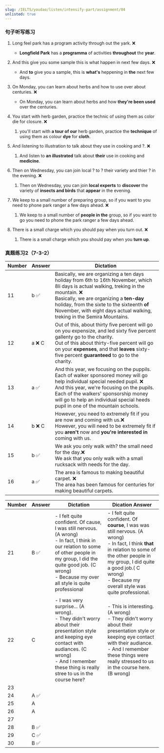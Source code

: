 ```yaml
---
slug: /IELTS/youdao/listen/intensify-part/assignment/04
unlisted: true
---
```


### 句子听写练习

1. Long feel park has a program activity through out the yark. ❌
   - **Longfield Park** has a **programma** of activities **throughout** the **year**.



2. And this give you some sample this is what happen in next few days. ❌
     - And **to** give you a sample, this is **what's** heppening in **the** next few days.


3. On Monday, you can learn about herbs and how to use over about centuries. ❌
     - On Monday, you can learn about herbs and how **they're been used** over the centuries.

4. You start with  herb garden, practice the technic of using them as color die for closure. ❌
   1. you'll start with **a tour of our** herb garden, practice the **technique** of using them as colour **dye** for **cloth**.
5. And listening to illustration to talk about they use in cooking and ?. ❌
   1. And listen to **an illustrated** talk about **their** use in cooking and **medicine**.
6. Then on Wednesday, you can join local ? to ? their variety  and thier  ? in the evening. ❌
   1. Then on Wednesday, you can join **local experts** to **discover** the variety of **insects and birds** that **appear** in the evening.
7. We keep to a small number of preparing group, so if you want to you need to phone park ranger a few days ahead.  ❌
   1. We keep to a small number of **people in the** group, so if you want to go you need to phone the park ranger a few days ahead.
8. There is a small charge which you should pay when you turn out. ❌
   1. There is a small charge which you should pay when you **turn up**.



### 真题练习2（7-3-2）

| Number | Answer | Dictation                                                    |
| ------ | ------ | ------------------------------------------------------------ |
| 11     | b ✅    | Basically, we are organizing a ten days holiday from 6th to 16th November, which 8li days is actual walking, treking in the mountain. ❌<br />Basically, we are organizing a **ten-day** holiday, from the sixte to the sixteenth **of** November, with eight days actual walking, treking in the Semira Mountains. |
| 12     | a ❌ C  | Out of this, about thirty five percent will go on you expensize, and led sixty five percent gallenty go to the charity.<br />Out of this about thirty-five percent will go on your **expenses**, and that **leaves** sixty-five percent **guaranteed** to go to the charity. |
| 13     | a ✅    | And this year, we focusing on the puppils. Each of walker sponsored money will go help individual special needed pupil. ❌ <br />And this year, we're focusing on the pupils. Each of the walkers' sponsorship money will go to help an individual special heeds pupil in one of the mountain schools. |
| 14     | b ❌ C  | However, you need to extremely fit if you are now and coming with us.❌<br />However, you will need to be extremely fit if you **aren't** now and **you're interested in** coming with us. |
| 15     | b ✅    | We ask you only walk with? the small need for the day.❌<br />We ask that you only walk with a small rucksack with needs for the day. |
| 16     | a ✅    | The area is famous to making beautiful carpet. ❌<br />The area has been famous for centuries for making beautiful carpets. |



| Number | Answer | Dictation                                                    | Dication Answer                                              |
| ------ | ------ | ------------------------------------------------------------ | ------------------------------------------------------------ |
| 21     | B ✅    | - I felt quite confident. Of cause, I was still nervous. (A wrong) <br />- In fact, I think in our relation to some of other people in my group, I did the quite good job. (C wrong)<br />- Because my over all style is quite professional | - I felt quite confident. Of **course**, I was was still nervous. (A wrong)<br />- In fact, I think **that** in relation to some of the other people in my group, I did quite a good job.( C wrong)<br />- Because my overall style was quite professional. |
| 22     | C      | - I was very surprise... (A wrong). <br />- They didn't worry about their presentation style and keeping eye contact with audiances. (C wrong) <br />- And I remember these thing is really stree to us in the course here? | - This is interesting. (A wrong)<br />- They didn't worry about their presentation style or keeping eye contact with their audiance.<br />- And I remember these things were really stressed to us in the course here. (B wrong) |
| 23     |        |                                                              |                                                              |
| 24     | A ✅    |                                                              |                                                              |
| 25     | A      |                                                              |                                                              |
| 26     | A      |                                                              |                                                              |
| 27     |        |                                                              |                                                              |
| 28     | B ✅    |                                                              |                                                              |
| 29     | C ✅    |                                                              |                                                              |
| 30     | B ✅    |                                                              |                                                              |

















